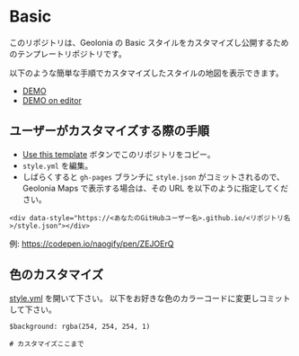 # Basic

このリポジトリは、Geolonia の Basic スタイルをカスタマイズし公開するためのテンプレートリポジトリです。

以下のような簡単な手順でカスタマイズしたスタイルの地図を表示できます。

* [DEMO](https://geoloniamaps.github.io/basic/)
* [DEMO on editor](https://editor.geolonia.com/?style=https://geoloniamaps.github.io/basic/style.json)


## ユーザーがカスタマイズする際の手順

* [Use this template](https://github.com/geoloniamaps/basic/generate) ボタンでこのリポジトリをコピー。
* `style.yml` を編集。
* しばらくすると `gh-pages` ブランチに `style.json` がコミットされるので、Geolonia Maps で表示する場合は、その URL を以下のように指定してください。

```
<div data-style="https://<あなたのGitHubユーザー名>.github.io/<リポジトリ名>/style.json"></div>
```

例: https://codepen.io/naogify/pen/ZEJOErQ


## 色のカスタマイズ

[style.yml](./style.yml) を開いて下さい。 以下をお好きな色のカラーコードに変更しコミットして下さい。

```
$background: rgba(254, 254, 254, 1)

# カスタマイズここまで
```

